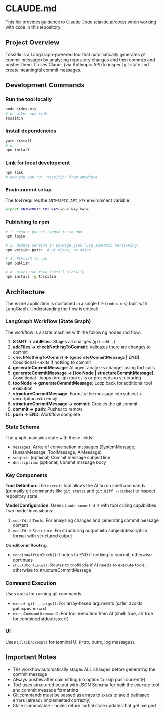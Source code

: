 # CLAUDE.md

This file provides guidance to Claude Code (claude.ai/code) when working with code in this repository.

## Project Overview

TossItIn is a LangGraph-powered tool that automatically generates git commit messages by analyzing repository changes and then commits and pushes them. It uses Claude (via Anthropic API) to inspect git state and create meaningful commit messages.

## Development Commands

### Run the tool locally
```bash
node index.mjs
# or after npm link
tossitin
```

### Install dependencies
```bash
yarn install
# or
npm install
```

### Link for local development
```bash
npm link
# Now you can run 'tossitin' from anywhere
```

### Environment setup
The tool requires the `ANTHROPIC_API_KEY` environment variable:
```bash
export ANTHROPIC_API_KEY=your_key_here
```

### Publishing to npm
```bash
# 1. Ensure you're logged in to npm
npm login

# 2. Update version in package.json (use semantic versioning)
npm version patch  # or minor, or major

# 3. Publish to npm
npm publish

# 4. Users can then install globally
npm install -g tossitin
```

## Architecture

The entire application is contained in a single file (`index.mjs`) built with LangGraph. Understanding the flow is critical:

### LangGraph Workflow (State Graph)
The workflow is a state machine with the following nodes and flow:

1. **START → addFiles**: Stages all changes (`git add .`)
2. **addFiles → checkNothingToCommit**: Validates there are changes to commit
3. **checkNothingToCommit → [generateCommitMessage | END]**: Conditional - exits if nothing to commit
4. **generateCommitMessage**: AI agent analyzes changes using tool calls
5. **generateCommitMessage → [toolNode | structureCommitMessage]**: Conditional - loops through tool calls or proceeds to structuring
6. **toolNode → generateCommitMessage**: Loop back for additional tool execution
7. **structureCommitMessage**: Formats the message into subject + description with emoji
8. **structureCommitMessage → commit**: Creates the git commit
9. **commit → push**: Pushes to remote
10. **push → END**: Workflow complete

### State Schema
The graph maintains state with these fields:
- `messages`: Array of conversation messages (SystemMessage, HumanMessage, ToolMessage, AIMessage)
- `subject`: (optional) Commit message subject line
- `description`: (optional) Commit message body

### Key Components

**Tool Definition**: The `execute` tool allows the AI to run shell commands (primarily git commands like `git status` and `git diff --cached`) to inspect repository state.

**Model Configuration**: Uses `claude-sonnet-4-5` with tool calling capabilities. Two model invocations:
1. `modelWithTools`: For analyzing changes and generating commit message content
2. `modelWithStructure`: For structuring output into subject/description format with structured output

**Conditional Routing**:
- `continueAfterCheck()`: Routes to END if nothing to commit, otherwise continues
- `shouldContinue()`: Routes to toolNode if AI needs to execute tools, otherwise to structureCommitMessage

### Command Execution
Uses `execa` for running git commands:
- `execa('git', [args])`: For array-based arguments (safer, avoids pathspec errors)
- `execaCommand(command)`: For tool execution from AI (shell: true, all: true for combined stdout/stderr)

### UI
Uses `@clack/prompts` for terminal UI (intro, outro, log messages).

## Important Notes

- The workflow automatically stages ALL changes before generating the commit message
- Always pushes after committing (no option to skip push currently)
- Tool uses structured output with JSON Schema for both the execute tool and commit message formatting
- Git commands must be passed as arrays to `execa` to avoid pathspec errors (already implemented correctly)
- State is immutable - nodes return partial state updates that get merged
